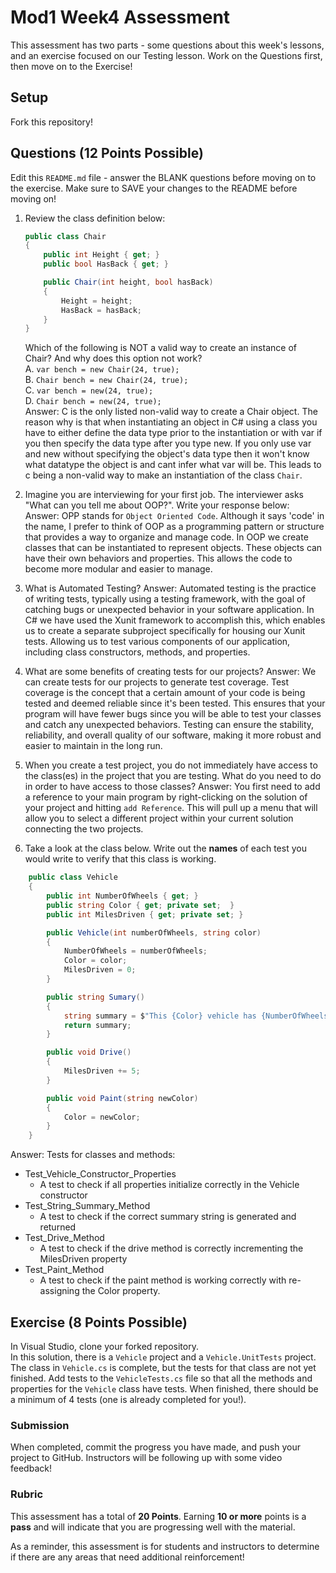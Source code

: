 # Mod1 Week4 Assessment
This assessment has two parts - some questions about this week's lessons, and an exercise focused on our Testing lesson. Work on the Questions first, then move on to the Exercise!

## Setup

Fork this repository!

## Questions (12 Points Possible)
Edit this `README.md` file - answer the BLANK questions before moving on to the exercise.  Make sure to SAVE your changes to the README before moving on!

1. Review the class definition below:
    ```c#
    public class Chair
    {
        public int Height { get; }
        public bool HasBack { get; }

        public Chair(int height, bool hasBack)
        {
            Height = height;
            HasBack = hasBack;
        }
    }
    ```
    Which of the following is NOT a valid way to create an instance of Chair? And why does this option not work?  
    A. `var bench = new Chair(24, true);`  
    B. `Chair bench = new Chair(24, true);`  
    C. `var bench = new(24, true);`  
    D. `Chair bench = new(24, true);`  
    Answer: C is the only listed non-valid way to create a Chair object. The reason why is that when instantiating an object in C# using a class you have to either define the data type prior to the instantiation or with var if you then specify the data type after you type new. If you only use var and new without specifying the object's data type then it won't know what datatype the object is and cant infer what var will be. This leads to c being a non-valid way to make an instantiation of the class `Chair`. 
    
2. Imagine you are interviewing for your first job.  The interviewer asks "What can you tell me about OOP?".  Write your response below:
Answer: OPP stands for `Object Oriented Code`. Although it says 'code' in the name, I prefer to think of OOP as a programming pattern or structure that provides a way to organize and manage code. In OOP we create classes that can be instantiated to represent objects. These objects can have their own behaviors and properties. This allows the code to become more modular and easier to manage. 

3. What is Automated Testing?
Answer: Automated testing is the practice of writing tests, typically using a testing framework, with the goal of catching bugs or unexpected behavior in your software application. In C# we have used the Xunit framework to accomplish this, which enables us to create a separate subproject specifically for housing our Xunit tests. Allowing us to test various components of our application, including class constructors, methods, and properties. 

4. What are some benefits of creating tests for our projects?
Answer: We can create tests for our projects to generate test coverage. Test coverage is the concept that a certain amount of your code is being tested and deemed reliable since it's been tested. This ensures that your program will have fewer bugs since you will be able to test your classes and catch any unexpected behaviors. Testing can ensure the stability, reliability, and overall quality of our software, making it more robust and easier to maintain in the long run.

5. When you create a test project, you do not immediately have access to the class(es) in the project that you are testing.  What do you need to do in order to have access to those classes?
Answer: You first need to add a reference to your main program by right-clicking on the solution of your project and hitting `add Reference`. This will pull up a menu that will allow you to select a different project within your current solution connecting the two projects. 

6. Take a look at the class below.  Write out the **names** of each test you would write to verify that this class is working.
```c#
    public class Vehicle
    {
        public int NumberOfWheels { get; }
        public string Color { get; private set;  }
        public int MilesDriven { get; private set; }

        public Vehicle(int numberOfWheels, string color)
        {
            NumberOfWheels = numberOfWheels;
            Color = color;
            MilesDriven = 0;
        }

        public string Sumary()
        {
            string summary = $"This {Color} vehicle has {NumberOfWheels} wheels, and has driven {MilesDriven} miles.";
            return summary;
        }

        public void Drive()
        {
            MilesDriven += 5;
        }

        public void Paint(string newColor)
        {
            Color = newColor;
        }
    }
```
  Answer: 
  Tests for classes and methods: 
  - Test_Vehicle_Constructor_Properties
	  - A test to check if all properties initialize correctly in the Vehicle constructor 
  - Test_String_Summary_Method
	  - A test to check if the correct summary string is generated and returned
  - Test_Drive_Method
	  - A test to check if the drive method is correctly incrementing the MilesDriven property
  - Test_Paint_Method
	  - A test to check if the paint method is working correctly with re-assigning the Color property. 
  
## Exercise (8 Points Possible)
In Visual Studio, clone your forked repository.  
In this solution, there is a `Vehicle` project and a `Vehicle.UnitTests` project.  The class in `Vehicle.cs` is complete, but the tests for that class are not yet finished.  Add tests to the `VehicleTests.cs` file so that all the methods and properties for the `Vehicle` class have tests.  When finished, there should be a minimum of 4 tests (one is already completed for you!).

### Submission

When completed, commit the progress you have made, and push your project to GitHub.  Instructors will be following up with some video feedback!

### Rubric

This assessment has a total of **20 Points**.  Earning **10 or more** points is a **pass** and will indicate that you are progressing well with the material.

As a reminder, this assessment is for students and instructors to determine if there are any areas that need additional reinforcement!
